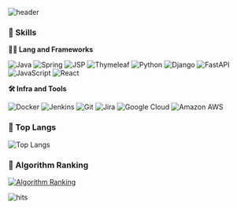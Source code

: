 ![header](https://capsule-render.vercel.app/api?type=waving&color=gradient&height=360&text=ZZANGDEV&fontSize=70&fontAlign=50&fontAlignY=50&desc=%EC%A7%B1%EC%9D%B4+%EB%90%98%EA%B3%A0+%EC%8B%B6%EC%9D%80+%EA%B0%9C%EB%B0%9C%EC%9E%90&descSize=20&descAlign=50&descAlignY=60)

### 🦾 Skills 
**🧑‍💻 Lang and Frameworks** 

![Java](https://img.shields.io/badge/Java-000000.svg?&style=for-the-badge) ![Spring](https://img.shields.io/badge/spring-6DB33F.svg?&style=for-the-badge&logo=spring&logoColor=white) ![JSP](https://img.shields.io/badge/Jsp-000000.svg?&style=for-the-badge) ![Thymeleaf](https://img.shields.io/badge/thymeleaf-005F0F.svg?&style=for-the-badge&logo=thymeleaf&logoColor=white) ![Python](https://img.shields.io/badge/python-3776AB.svg?&style=for-the-badge&logo=python&logoColor=white) ![Django](https://img.shields.io/badge/django-092E20.svg?&style=for-the-badge&logo=django&logoColor=white) ![FastAPI](https://img.shields.io/badge/fastapi-009688.svg?&style=for-the-badge&logo=fastapi&logoColor=white) ![JavaScript](https://img.shields.io/badge/javascript-F7DF1E.svg?&style=for-the-badge&logo=javascript&logoColor=white) ![React](https://img.shields.io/badge/react-61DAFB.svg?&style=for-the-badge&logo=react&logoColor=white) 

**🛠️ Infra and Tools** 

![Docker](https://img.shields.io/badge/docker-2496ED.svg?&style=for-the-badge&logo=docker&logoColor=white) ![Jenkins](https://img.shields.io/badge/jenkins-D24939.svg?&style=for-the-badge&logo=jenkins&logoColor=white) ![Git](https://img.shields.io/badge/git-F05032.svg?&style=for-the-badge&logo=git&logoColor=white) ![Jira](https://img.shields.io/badge/jira-0052CC.svg?&style=for-the-badge&logo=jira&logoColor=white) ![Google Cloud](https://img.shields.io/badge/googlecloud-4285F4.svg?&style=for-the-badge&logo=googlecloud&logoColor=white) ![Amazon AWS](https://img.shields.io/badge/amazonaws-232F3E.svg?&style=for-the-badge&logo=amazonaws&logoColor=white) 

### 🚌 Top Langs
![Top Langs](https://github-readme-stats.vercel.app/api/top-langs/?username=KangHyojin1401&layout=pie)

### 🚩 Algorithm Ranking
[![Algorithm Ranking](https://mazassumnida.wtf/api/v2/generate_badge?boj=khj6354)](https://solved.ac/profile/khj6354)

![hits](https://hits.seeyoufarm.com/api/count/incr/badge.svg?url=https%3A%2F%2Fgithub.com%2FKangHyojin1401&edge_flat=false&title=hits)
